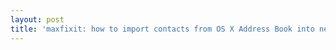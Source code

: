 ```yaml
---
layout: post
title: 'maxfixit: how to import contacts from OS X Address Book into new Nokia phones'
---
```


